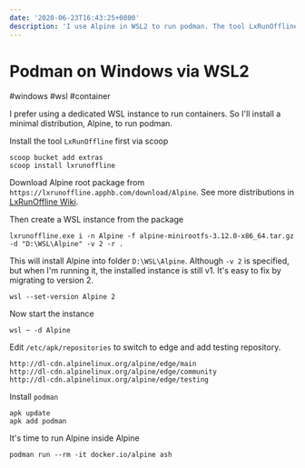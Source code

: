 ```yaml
---
date: '2020-06-23T16:43:25+0800'
description: 'I use Alpine in WSL2 to run podman. The tool LxRunOffline can help to install Alpine, and podman is in the Alpine edge testing repository.'
---
```


# Podman on Windows via WSL2

#windows #wsl #container

I prefer using a dedicated WSL instance to run containers. So I'll install a minimal distribution, Alpine, to run podman.

Install the tool `LxRunOffline` first via scoop

```
scoop bucket add extras
scoop install lxrunoffline
```

Download Alpine root package from `https://lxrunoffline.apphb.com/download/Alpine`. See more distributions in [LxRunOffline Wiki](https://github.com/DDoSolitary/LxRunOffline/wiki).

Then create a WSL instance from the package

```
lxrunoffline.exe i -n Alpine -f alpine-minirootfs-3.12.0-x86_64.tar.gz -d "D:\WSL\Alpine" -v 2 -r .
```

This will install Alpine into folder `D:\WSL\Alpine`. Although `-v 2` is specified, but when I'm running it, the installed instance is still v1. It's easy to fix by migrating to version 2.

```
wsl --set-version Alpine 2
```

Now start the instance

```
wsl ~ -d Alpine
```

Edit `/etc/apk/repositories` to switch to edge and add testing repository.

```
http://dl-cdn.alpinelinux.org/alpine/edge/main
http://dl-cdn.alpinelinux.org/alpine/edge/community
http://dl-cdn.alpinelinux.org/alpine/edge/testing
```

Install `podman`

```
apk update
apk add podman
```

It's time to run Alpine inside Alpine

```
podman run --rm -it docker.io/alpine ash
```

